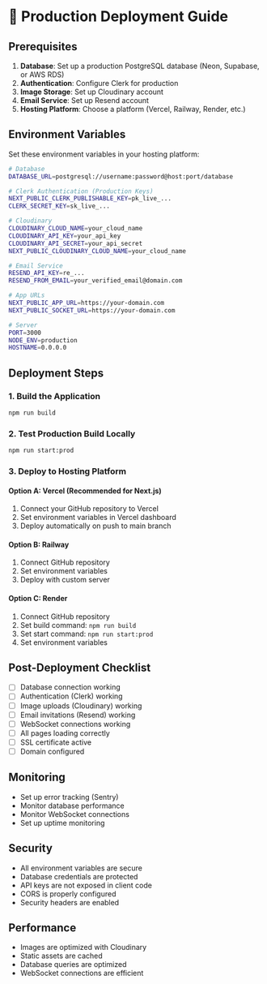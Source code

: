# 🚀 Production Deployment Guide

## Prerequisites

1. **Database**: Set up a production PostgreSQL database (Neon, Supabase, or AWS RDS)
2. **Authentication**: Configure Clerk for production
3. **Image Storage**: Set up Cloudinary account
4. **Email Service**: Set up Resend account
5. **Hosting Platform**: Choose a platform (Vercel, Railway, Render, etc.)

## Environment Variables

Set these environment variables in your hosting platform:

```bash
# Database
DATABASE_URL=postgresql://username:password@host:port/database

# Clerk Authentication (Production Keys)
NEXT_PUBLIC_CLERK_PUBLISHABLE_KEY=pk_live_...
CLERK_SECRET_KEY=sk_live_...

# Cloudinary
CLOUDINARY_CLOUD_NAME=your_cloud_name
CLOUDINARY_API_KEY=your_api_key
CLOUDINARY_API_SECRET=your_api_secret
NEXT_PUBLIC_CLOUDINARY_CLOUD_NAME=your_cloud_name

# Email Service
RESEND_API_KEY=re_...
RESEND_FROM_EMAIL=your_verified_email@domain.com

# App URLs
NEXT_PUBLIC_APP_URL=https://your-domain.com
NEXT_PUBLIC_SOCKET_URL=https://your-domain.com

# Server
PORT=3000
NODE_ENV=production
HOSTNAME=0.0.0.0
```

## Deployment Steps

### 1. Build the Application
```bash
npm run build
```

### 2. Test Production Build Locally
```bash
npm run start:prod
```

### 3. Deploy to Hosting Platform

#### Option A: Vercel (Recommended for Next.js)
1. Connect your GitHub repository to Vercel
2. Set environment variables in Vercel dashboard
3. Deploy automatically on push to main branch

#### Option B: Railway
1. Connect GitHub repository
2. Set environment variables
3. Deploy with custom server

#### Option C: Render
1. Connect GitHub repository
2. Set build command: `npm run build`
3. Set start command: `npm run start:prod`
4. Set environment variables

## Post-Deployment Checklist

- [ ] Database connection working
- [ ] Authentication (Clerk) working
- [ ] Image uploads (Cloudinary) working
- [ ] Email invitations (Resend) working
- [ ] WebSocket connections working
- [ ] All pages loading correctly
- [ ] SSL certificate active
- [ ] Domain configured

## Monitoring

- Set up error tracking (Sentry)
- Monitor database performance
- Monitor WebSocket connections
- Set up uptime monitoring

## Security

- All environment variables are secure
- Database credentials are protected
- API keys are not exposed in client code
- CORS is properly configured
- Security headers are enabled

## Performance

- Images are optimized with Cloudinary
- Static assets are cached
- Database queries are optimized
- WebSocket connections are efficient
